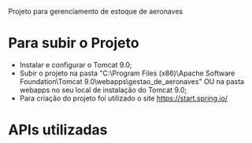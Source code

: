 Projeto para gerenciamento de estoque de aeronaves

# Para subir o Projeto
  - Instalar e configurar o Tomcat 9.0;
  - Subir o projeto na pasta "C:\Program Files (x86)\Apache Software Foundation\Tomcat 9.0\webapps\gestao_de_aeronaves" OU na pasta webapps no seu local de instalação do Tomcat 9.0;
  - Para criação do projeto foi utilizado o site https://start.spring.io/

# APIs utilizadas
